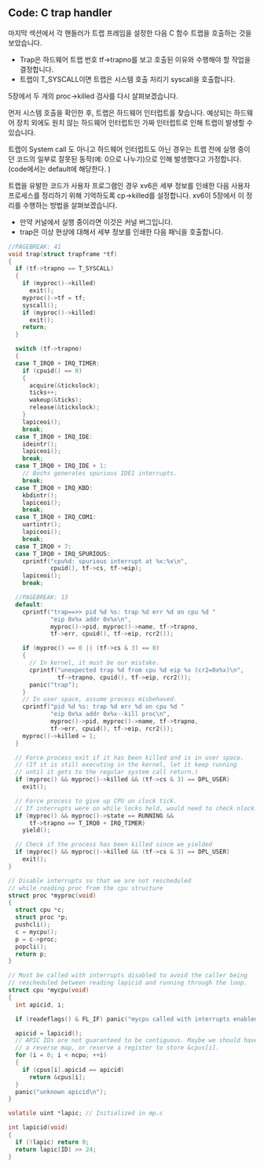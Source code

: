 ## Code: C trap handler

마지막 섹션에서 각 핸들러가 트랩 프레임을 설정한 다음 C 함수 트랩을 호출하는 것을 보았습니다. 

* Trap은 하드웨어 트랩 번호 tf->trapno를 보고 호출된 이유와 수행해야 할 작업을 결정합니다.
* 트랩이 T_SYSCALL이면 트랩은 시스템 호출 처리기 syscall을 호출합니다. 

5장에서 두 개의 proc->killed 검사를 다시 살펴보겠습니다.

먼저 시스템 호출을 확인한 후, 트랩은 하드웨어 인터럽트를 찾습니다. 예상되는 하드웨어 장치 외에도 원치 않는 하드웨어 인터럽트인 가짜 인터럽트로 인해 트랩이 발생할 수 있습니다.

트랩이 System call 도 아니고 하드웨어 인터럽트도 아닌 경우는 트랩 전에 실행 중이던 코드의 일부로 잘못된 동작(예: 0으로 나누기)으로 인해 발생했다고 가정합니다. (code에서는 default에 해당한다. )

 트랩을 유발한 코드가 사용자 프로그램인 경우 xv6은 세부 정보를 인쇄한 다음 사용자 프로세스를 정리하기 위해 기억하도록 cp->killed를 설정합니다. xv6이 5장에서 이 정리를 수행하는 방법을 살펴보겠습니다.

* 만약 커널에서  실행 중이라면 이것은  커널 버그입니다. 
* trap은 이상 현상에 대해서  세부 정보를 인쇄한 다음 패닉을 호출합니다.

```c
//PAGEBREAK: 41
void trap(struct trapframe *tf)
{
  if (tf->trapno == T_SYSCALL)
  {
    if (myproc()->killed)
      exit();
    myproc()->tf = tf;
    syscall();
    if (myproc()->killed)
      exit();
    return;
  }

  switch (tf->trapno)
  {
  case T_IRQ0 + IRQ_TIMER:
    if (cpuid() == 0)
    {
      acquire(&tickslock);
      ticks++;
      wakeup(&ticks);
      release(&tickslock);
    }
    lapiceoi();
    break;
  case T_IRQ0 + IRQ_IDE:
    ideintr();
    lapiceoi();
    break;
  case T_IRQ0 + IRQ_IDE + 1:
    // Bochs generates spurious IDE1 interrupts.
    break;
  case T_IRQ0 + IRQ_KBD:
    kbdintr();
    lapiceoi();
    break;
  case T_IRQ0 + IRQ_COM1:
    uartintr();
    lapiceoi();
    break;
  case T_IRQ0 + 7:
  case T_IRQ0 + IRQ_SPURIOUS:
    cprintf("cpu%d: spurious interrupt at %x:%x\n",
            cpuid(), tf->cs, tf->eip);
    lapiceoi();
    break;

  //PAGEBREAK: 13
  default:
    cprintf("trap==>> pid %d %s: trap %d err %d on cpu %d "
            "eip 0x%x addr 0x%x\n",
            myproc()->pid, myproc()->name, tf->trapno,
            tf->err, cpuid(), tf->eip, rcr2());

    if (myproc() == 0 || (tf->cs & 3) == 0)
    {
      // In kernel, it must be our mistake.
      cprintf("unexpected trap %d from cpu %d eip %x (cr2=0x%x)\n",
              tf->trapno, cpuid(), tf->eip, rcr2());
      panic("trap");
    }
    // In user space, assume process misbehaved.
    cprintf("pid %d %s: trap %d err %d on cpu %d "
            "eip 0x%x addr 0x%x--kill proc\n",
            myproc()->pid, myproc()->name, tf->trapno,
            tf->err, cpuid(), tf->eip, rcr2());
    myproc()->killed = 1;
  }

  // Force process exit if it has been killed and is in user space.
  // (If it is still executing in the kernel, let it keep running
  // until it gets to the regular system call return.)
  if (myproc() && myproc()->killed && (tf->cs & 3) == DPL_USER)
    exit();

  // Force process to give up CPU on clock tick.
  // If interrupts were on while locks held, would need to check nlock.
  if (myproc() && myproc()->state == RUNNING &&
      tf->trapno == T_IRQ0 + IRQ_TIMER)
    yield();

  // Check if the process has been killed since we yielded
  if (myproc() && myproc()->killed && (tf->cs & 3) == DPL_USER)
    exit();
}
```



```c
// Disable interrupts so that we are not rescheduled
// while reading proc from the cpu structure
struct proc *myproc(void)
{
  struct cpu *c;
  struct proc *p;
  pushcli();
  c = mycpu();
  p = c->proc;
  popcli();
  return p;
}

// Must be called with interrupts disabled to avoid the caller being
// rescheduled between reading lapicid and running through the loop.
struct cpu *mycpu(void)
{
  int apicid, i;

  if (readeflags() & FL_IF) panic("mycpu called with interrupts enabled\n");

  apicid = lapicid();
  // APIC IDs are not guaranteed to be contiguous. Maybe we should have
  // a reverse map, or reserve a register to store &cpus[i].
  for (i = 0; i < ncpu; ++i)
  {
    if (cpus[i].apicid == apicid)
      return &cpus[i];
  }
  panic("unknown apicid\n");
}

volatile uint *lapic; // Initialized in mp.c

int lapicid(void)
{
  if (!lapic) return 0;
  return lapic[ID] >> 24;
}

```

